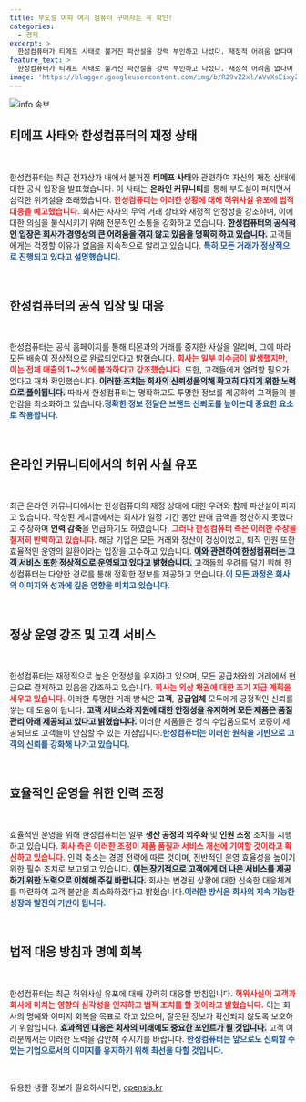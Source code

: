 ```yaml
---
title: 부도설 여파 여기 컴퓨터 구매자는 꼭 확인!
categories:
  - 경제
excerpt: >
  한성컴퓨터가 티메프 사태로 불거진 파산설을 강력 부인하고 나섰다. 재정적 어려움 없다며 정상 운영을 강조한 한성, 허위사실 유포에는 법적 대응 예고! 고객의 신뢰를 지키기 위한 치열한 모습이 감지된다.
feature_text: >
  한성컴퓨터가 티메프 사태로 불거진 파산설을 강력 부인하고 나섰다. 재정적 어려움 없다며 정상 운영을 강조한 한성, 허위사실 유포에는 법적 대응 예고! 고객의 신뢰를 지키기 위한 치열한 모습이 감지된다.
image: 'https://blogger.googleusercontent.com/img/b/R29vZ2xl/AVvXsEixyZcFfHzMRdzZMjFBmAUKJYCLCGyLL1o632UiGVXcaFdKo_bkvkuCioo0uUKlGfBVcT3P84aROyZIXSBEx3Aw5nCQ3pTgDom1WDC4m8eifvWiAmWEEVb4x6G_l8C0QH225ldMjyaFvpxGEBGNO37VmDTDMHGhJPq73UglMfDca1-0aw/s1600/blogspot.png'
---
```


<p><img src="https://blogger.googleusercontent.com/img/b/R29vZ2xl/AVvXsEixyZcFfHzMRdzZMjFBmAUKJYCLCGyLL1o632UiGVXcaFdKo_bkvkuCioo0uUKlGfBVcT3P84aROyZIXSBEx3Aw5nCQ3pTgDom1WDC4m8eifvWiAmWEEVb4x6G_l8C0QH225ldMjyaFvpxGEBGNO37VmDTDMHGhJPq73UglMfDca1-0aw/s1600/blogspot.png" alt="info 속보" /></p>

<h2 data-ke-size="size26">티메프 사태와 한성컴퓨터의 재정 상태</h2>

<p data-ke-size="size16">&nbsp;</p>

<p>한성컴퓨터는 최근 전자상가 내에서 불거진 <strong>티메프 사태</strong>와 관련하여 자신의 재정 상태에 대한 공식 입장을 발표했습니다. 이 사태는 <strong>온라인 커뮤니티</strong>를 통해 부도설이 퍼지면서 심각한 위기설을 초래했습니다. <b><span style="color: #ee2323;">한성컴퓨터는 이러한 상황에 대해 허위사실 유포에 법적 대응을 예고했습니다.</span></b> 회사는 자사의 무역 거래 상태와 재정적 안정성을 강조하며, 이에 대한 의심을 불식시키기 위해 전문적인 소통을 강화하고 있습니다. <b><span style="background-color: #21538527;">한성컴퓨터의 공식적인 입장은 회사가 경영상의 큰 어려움을 겪지 않고 있음을 명확히 하고 있습니다.</span></b> 고객들에게는 걱정할 이유가 없음을 지속적으로 알리고 있습니다. <b><span style="color: #1a5490;">특히 모든 거래가 정상적으로 진행되고 있다고 설명했습니다.</span></b>   </p>

<p data-ke-size="size16">&nbsp;</p>

<h2 data-ke-size="size26">한성컴퓨터의 공식 입장 및 대응</h2>

<p data-ke-size="size16">&nbsp;</p>

<p>한성컴퓨터는 공식 홈페이지를 통해 티몬과의 거래를 중지한 사실을 알리며, 그에 따라 모든 배송이 정상적으로 완료되었다고 밝혔습니다. <b><span style="color: #ee2323;">회사는 일부 미수금이 발생했지만, 이는 전체 매출의 1~2%에 불과하다고 강조했습니다.</span></b> 또한, 고객들에게 염려할 필요가 없다고 재차 확인했습니다. <b><span style="background-color: #21538527;">이러한 조치는 회사의 신뢰성을의해 확고히 다지기 위한 노력으로 풀이됩니다.</span></b> 따라서 한성컴퓨터는 명확하고도 투명한 정보를 제공하여 고객들의 불안감을 최소화하고 있습니다.<b><span style="color: #1a5490;">정확한 정보 전달은 브랜드 신뢰도를 높이는데 중요한 요소로 작용합니다.</span></b> </p>

<p data-ke-size="size16">&nbsp;</p>

<h2 data-ke-size="size26">온라인 커뮤니티에서의 허위 사실 유포</h2>

<p data-ke-size="size16">&nbsp;</p>

<p>최근 온라인 커뮤니티에서는 한성컴퓨터의 재정 상태에 대한 우려와 함께 파산설이 퍼지고 있습니다. 작성된 게시글에서는 회사가 일정 기간 동안 판매 금액을 정산하지 못했다고 주장하며 <strong>인력 감축</strong>을 언급하기도 하였습니다. <b><span style="color: #ee2323;">그러나 한성컴퓨터 측은 이러한 주장을 철저히 반박하고 있습니다.</span></b> 해당 기업은 모든 거래와 정산이 정상이었고, 퇴직 인원 또한 효율적인 운영의 일환이라는 입장을 고수하고 있습니다. <b><span style="background-color: #21538527;">이와 관련하여 한성컴퓨터는 고객 서비스 또한 정상적으로 운영되고 있다고 밝혔습니다.</span></b> 고객들의 우려를 덜기 위해 한성컴퓨터는 다양한 경로를 통해 정확한 정보를 제공하고 있습니다.<b><span style="color: #1a5490;">이 모든 과정은 회사의 이미지와 성과에 깊은 영향을 미치고 있습니다.</span></b> </p>

<p data-ke-size="size16">&nbsp;</p>

<h2 data-ke-size="size26">정상 운영 강조 및 고객 서비스</h2>

<p data-ke-size="size16">&nbsp;</p>

<p>한성컴퓨터는 재정적으로 높은 안정성을 유지하고 있으며, 모든 공급처와의 거래에서 현금으로 결제하고 있음을 강조하고 있습니다. <b><span style="color: #ee2323;">회사는 외상 채권에 대한 조기 지급 계획을 세우고 있습니다.</span></b> 이러한 투명한 거래 방식은 <strong>고객</strong>, <strong>공급업체</strong> 모두에게 긍정적인 신뢰를 쌓는 데 도움이 됩니다. <b><span style="background-color: #21538527;">고객 서비스와 지원에 대한 안정성을 유지하며 모든 제품은 품질 관리 아래 제공되고 있다고 밝혔습니다.</span></b> 이러한 제품들은 정식 수입품으로서 보증이 제공되므로 고객들이 안심할 수 있는 지점입니다.<b><span style="color: #1a5490;">한성컴퓨터는 이러한 원칙을 기반으로 고객의 신뢰를 강화해 나가고 있습니다.</span></b> </p>

<p data-ke-size="size16">&nbsp;</p>

<h2 data-ke-size="size26">효율적인 운영을 위한 인력 조정</h2>

<p data-ke-size="size16">&nbsp;</p>

<p>효율적인 운영을 위해 한성컴퓨터는 일부 <strong>생산 공정의 외주화</strong> 및 <strong>인원 조정</strong> 조치를 시행하고 있습니다. <b><span style="color: #ee2323;">회사 측은 이러한 조정이 제품 품질과 서비스 개선에 기여할 것이라고 확신하고 있습니다.</span></b> 인력 축소는 경영 전략에 따른 것이며, 전반적인 운영 효율성을 높이기 위한 필수 조치로 보고되고 있습니다. <b><span style="background-color: #21538527;">이는 장기적으로 고객에게 더 나은 서비스를 제공하기 위한 노력으로 이해해 주길 바랍니다.</span></b> 회사는 변경된 상황에 대한 신속한 대응체계를 마련하여 고객 불만을 최소화하겠다고 밝혔습니다.<b><span style="color: #1a5490;">이러한 방식은 회사의 지속 가능한 성장과 발전의 기반이 됩니다.</span></b> </p>

<p data-ke-size="size16">&nbsp;</p>

<h2 data-ke-size="size26">법적 대응 방침과 명예 회복</h2>

<p data-ke-size="size16">&nbsp;</p>

<p>한성컴퓨터는 최근 허위사실 유포에 대해 강력히 대응할 방침입니다. <b><span style="color: #ee2323;">허위사실이 고객과 회사에 미치는 영향의 심각성을 인지하고 법적 조치를 할 것이라고 밝혔습니다.</span></b> 이는 회사의 명예와 이미지 회복을 목표로 하고 있으며, 잘못된 정보가 확산되지 않도록 보호하기 위함입니다. <b><span style="background-color: #21538527;">효과적인 대응은 회사의 미래에도 중요한 포인트가 될 것입니다.</span></b> 고객 여러분께서는 이러한 노력을 감안해 주시기를 바랍니다. <b><span style="color: #1a5490;">한성컴퓨터는 앞으로도 신뢰할 수 있는 기업으로서의 이미지를 유지하기 위해 최선을 다할 것입니다.</span></b> </p>

<p data-ke-size="size16">&nbsp;</p>
유용한 생활 정보가 필요하시다면, <a href="https://opensis.kr" rel="dofollow">opensis.kr</a>


